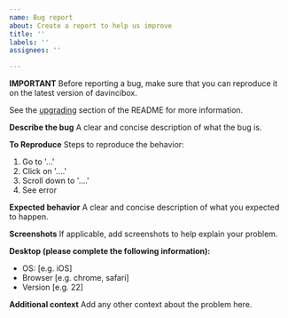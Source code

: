 ```yaml
---
name: Bug report
about: Create a report to help us improve
title: ''
labels: ''
assignees: ''

---
```


**IMPORTANT**
Before reporting a bug, make sure that you can reproduce it on the latest version of davincibox.

See the [upgrading](https://github.com/zelikos/davincibox#upgrading) section of the README for more information.

**Describe the bug**
A clear and concise description of what the bug is.

**To Reproduce**
Steps to reproduce the behavior:
1. Go to '...'
2. Click on '....'
3. Scroll down to '....'
4. See error

**Expected behavior**
A clear and concise description of what you expected to happen.

**Screenshots**
If applicable, add screenshots to help explain your problem.

**Desktop (please complete the following information):**
 - OS: [e.g. iOS]
 - Browser [e.g. chrome, safari]
 - Version [e.g. 22]

**Additional context**
Add any other context about the problem here.
